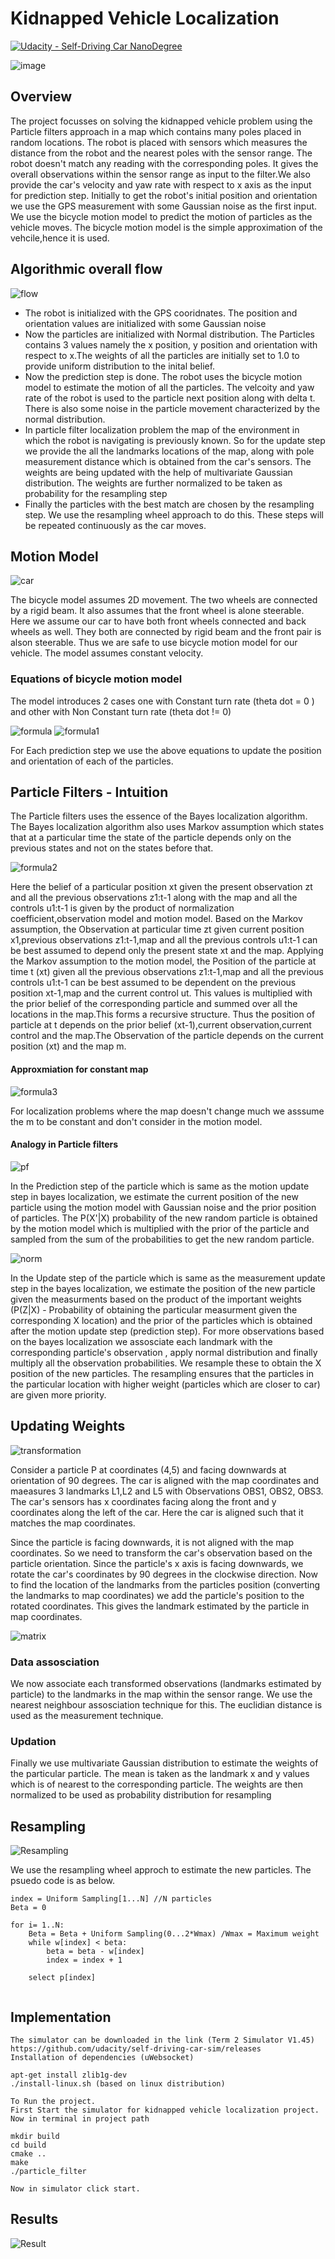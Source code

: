 # Kidnapped Vehicle Localization

[![Udacity - Self-Driving Car NanoDegree](https://s3.amazonaws.com/udacity-sdc/github/shield-carnd.svg)](http://www.udacity.com/drive)

<img src="Capture.JPG" alt="image"/>

<h2> Overview </h2>
<p> The project focusses on solving the kidnapped vehicle problem using the Particle filters approach in a map which contains many poles placed in random locations. The robot is placed with sensors which measures the distance from the robot and the nearest poles with the sensor range. The robot doesn't match any reading with the corresponding poles. It gives the overall observations within the sensor range as input to the filter.We also provide the car's velocity and yaw rate with respect to x axis as the input for prediction step. Initially to get the robot's initial position and orientation we use the GPS measurement with some Gaussian noise as the first input. We use the bicycle motion model to predict the motion of particles as the vehicle moves. The bicycle motion model is the simple approximation of the vehcile,hence it is used.</p>

<h2> Algorithmic overall flow </h2>

<img src="Capture2.JPG" alt="flow"/>

<UL>
    <LI> The robot is initialized with the GPS cooridnates. The position and orientation values are initialized with some Gaussian noise </LI>
    <LI> Now the particles are initialized with Normal distribution. The Particles contains 3 values namely the x position, y position and orientation with respect to x.The weights of all the particles are initially set to 1.0 to provide uniform distribution to the inital belief.</LI>
    <LI> Now the prediction step is done. The robot uses the bicycle motion model to estimate the motion of all the particles. The velcoity and yaw rate of the robot is used to the particle next position along with delta t. There is also some noise in the particle movement characterized by the normal distribution. </LI>
    <LI> In particle filter localization problem the map of the environment in which the robot is navigating is previously known. So for the update step we provide the all the landmarks locations of the map, along with pole measurement distance which is obtained from the car's sensors. The weights are being updated with the help of multivariate Gaussian distribution. The weights are further normalized to be taken as probability for the resampling step </LI>
    <LI> Finally the particles with the best match are chosen by the resampling step. We use the resampling wheel approach to do this. These steps will be repeated continuously as the car moves.</LI>
</UL>

<h2> Motion Model </h2>

<img src="Capture4.JPG" alt="car"/>

<p> The bicycle model assumes 2D movement. The two wheels are connected by a rigid beam. It also assumes that the front wheel is alone steerable. Here we assume our car to have both front wheels connected and back wheels as well. They both are connected by rigid beam and the front pair is alson steerable. Thus we are safe to use bicycle motion model for our vehicle. The model assumes constant velocity. </p>

<h3> Equations of bicycle motion model </h3>

<p> The model introduces 2 cases one with Constant turn rate (theta dot = 0 ) and other with Non Constant turn rate (theta dot != 0) </p>

<img src="Capture5.JPG" alt="formula"/>
<img src="Capture6.JPG" alt="formula1"/>

<p> For Each prediction step we use the above equations to update the position and orientation of each of the particles.</p>

<h2> Particle Filters - Intuition </h2>

<p> The Particle filters uses the essence of the Bayes localization algorithm. The Bayes localization algorithm also uses Markov assumption which states that at a particular time the state of the particle depends only on the previous states and not on the states before that.</p>

<img src="Capture7.JPG" alt="formula2"/>

<p>Here the belief of a particular position xt given the present observation zt and all the previous observations z1:t-1 along with the map and all the controls u1:t-1 is given by the product of normalization coefficient,observation model and motion model. Based on the Markov assumption, the Observation at particular time zt given current position x1,previous observations z1:t-1,map and all the previous controls u1:t-1 can be best assumed to depend only the present state xt and the map. Applying the Markov assumption to the motion model, the Position of the particle at time t (xt) given all the previous observations z1:t-1,map and all the previous controls u1:t-1 can be best assumed to be dependent on the previous position xt-1,map and the current control ut. This values is multiplied with the prior belief of the corresponding particle and summed over all the locations in the map.This forms a recursive structure. Thus the position of particle at t depends on the prior belief (xt-1),current observation,current control and the map.The Observation of the particle depends on the current position (xt) and the map m.</p>

<h4> Approxmiation for constant map </h4>

<img src="Capture8.JPG" alt="formula3"/>

<p> For localization problems where the map doesn't change much we asssume the m to be constant and don't consider in the motion model. </p>

<h4> Analogy in Particle filters </h4>

<img src="Capture10.JPG" alt="pf"/>

<p> In the Prediction step of the particle which is same as the motion update step in bayes localization, we estimate the current position of the new particle using the motion model with Gaussian noise and the prior position of particles. The P(X'|X) probability of the new random particle is obtained by the motion model which is multiplied with the prior of the particle and sampled from the sum of the probabilities to get the new random particle. </p>

<img src="Capture9.JPG" alt="norm"/>

<p> In the Update step of the particle which is same as the measurement update step in the bayes localization, we estimate the position of the new particle given the measurments based on the product of the important weights (P(Z|X) - Probability of obtaining the particular measurment given the corresponding X location) and the prior of the particles which is obtained after the motion update step (prediction step). For more observations based on the bayes localization we assosciate each landmark with the corresponding particle's observation , apply normal distribution and finally  multiply all the observation probabilities. We resample these to obtain the X position of the new particles. The resampling ensures that the particles in the particular location with higher weight (particles which are closer to car) are given more priority.</p>


<h2> Updating Weights </h2>

<img src="Capture12.JPG" alt="transformation"/>

<p> Consider a particle P at coordinates (4,5) and facing downwards at orientation of 90 degrees. The car is aligned with the map coordinates and maeasures 3 landmarks L1,L2 and L5 with Observations OBS1, OBS2, OBS3. The car's sensors has x coordinates facing along the front and y coordinates along the left of the car. Here the car is aligned such that it matches the map coordinates.</p>
<p>    Since the particle is facing downwards, it is not aligned with the map coordinates. So we need to transform the car's observation based on the particle orientation. Since the particle's x axis is facing downwards, we rotate the car's coordinates by 90 degrees in the clockwise direction. Now to find the location of the landmarks from the particles position (converting the landmarks to map coordinates) we add the particle's position to the rotated coordinates. This gives the landmark estimated by the particle in map coordinates. </p>

<img src="Capture11.JPG" alt="matrix"/>

<h3> Data assosciation </h3> 

<p> We now associate each transformed observations (landmarks estimated by particle) to the landmarks in the map within the sensor range. We use the nearest neighbour assosciation technique for this. The euclidian distance is used as the measurement technique. </p>

<h3> Updation </h3>

<p> Finally we use multivariate Gaussian distribution to estimate the weights of the particular particle. The mean is taken as the landmark x and y values which is of nearest to the corresponding particle. The weights are then normalized to be used as probability distribution for resampling </p>

<h2> Resampling </h2>

<img src="Capture13.JPG" alt="Resampling"/>

<p> We use the resampling wheel approch to estimate the new particles. The psuedo code is as below. </p>

```
index = Uniform Sampling[1...N] //N particles
Beta = 0

for i= 1..N:
    Beta = Beta + Uniform Sampling(0...2*Wmax) /Wmax = Maximum weight
    while w[index] < beta:
        beta = beta - w[index]
        index = index + 1

    select p[index]
    
```

<h2> Implementation </h2>

```
The simulator can be downloaded in the link (Term 2 Simulator V1.45)
https://github.com/udacity/self-driving-car-sim/releases
Installation of dependencies (uWebsocket)

apt-get install zlib1g-dev
./install-linux.sh (based on linux distribution)

To Run the project.
First Start the simulator for kidnapped vehicle localization project.
Now in terminal in project path

mkdir build
cd build
cmake ..
make
./particle_filter

Now in simulator click start.

```
<h2> Results </h2>

<img src="Capture1.JPG" alt="Result"/>


